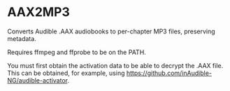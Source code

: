 # AAX2MP3
Converts Audible .AAX audiobooks to per-chapter MP3 files, preserving metadata.

Requires ffmpeg and ffprobe to be on the PATH.

You must first obtain the activation data to be able to decrypt the .AAX file. This
can be obtained, for example, using https://github.com/inAudible-NG/audible-activator.
